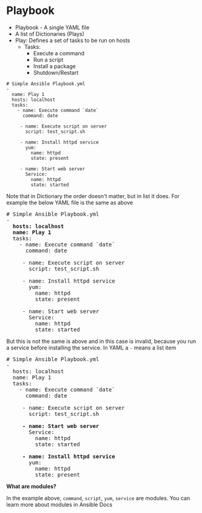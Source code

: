 # Playbook

* Playbook - A single YAML file
* A list of Dictionaries (Plays)
* Play: Defines a set of tasks to be run on hosts
  * Tasks:
    * Execute a command
    * Run a script
    * Install a package
    * Shutdown/Restart

```
# Simple Ansible Playbook.yml
-
  name: Play 1
  hosts: localhost
  tasks:
    - name: Execute command `date`
      command: date

     - name: Execute script on server
       script: test_script.sh

     - name: Install httpd service
       yum:
         name: httpd
         state: present

     - name: Start web server
       Service:
         name: httpd
         state: started
```
Note that in Dictionary the order doesn't matter, but in list it does.
For example the below YAML file is the same as above
<pre>
# Simple Ansible Playbook.yml
-
  <b>hosts: localhost
  name: Play 1</b>
  tasks:
    - name: Execute command `date`
      command: date

     - name: Execute script on server
       script: test_script.sh

     - name: Install httpd service
       yum:
         name: httpd
         state: present

     - name: Start web server
       Service:
         name: httpd
         state: started
</pre>
But this is not the same is above and in this case is invalid, because you run a service before installing the service.
In YAML a `-` means a list item
<pre>
# Simple Ansible Playbook.yml
-
  hosts: localhost
  name: Play 1
  tasks:
    - name: Execute command `date`
      command: date

     - name: Execute script on server
       script: test_script.sh

     <b>- name: Start web server</b>
       Service:
         name: httpd
         state: started

     <b>- name: Install httpd service</b>
       yum:
         name: httpd
         state: present
</pre>

**What are modules?**

In the example above, `command`, `script`, `yum`, `service` are modules. You can learn more about
modules in Ansible Docs

